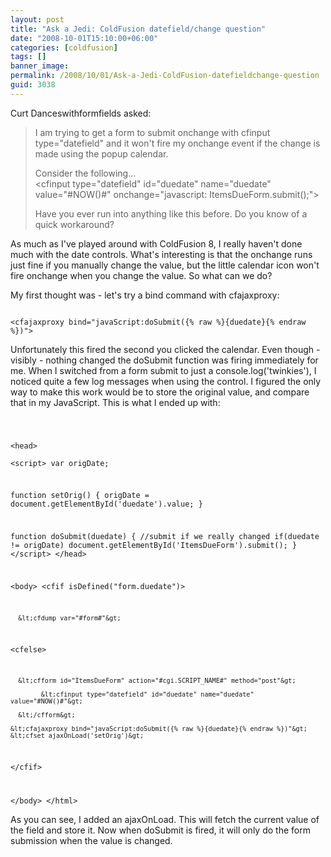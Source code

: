 ```yaml
---
layout: post
title: "Ask a Jedi: ColdFusion datefield/change question"
date: "2008-10-01T15:10:00+06:00"
categories: [coldfusion]
tags: []
banner_image: 
permalink: /2008/10/01/Ask-a-Jedi-ColdFusion-datefieldchange-question
guid: 3038
---
```


Curt Danceswithformfields asked:

<blockquote>
<p>
I am trying to get a form to submit onchange with cfinput type="datefield" and it won't fire my onchange event if the change is made using the popup calendar.
</p>

<p>
Consider the following...<br />
&lt;cfinput type="datefield" id="duedate" name="duedate" value="#NOW()#" onchange="javascript: ItemsDueForm.submit();"&gt;
</p>

<p>
Have you ever run into anything like this before.  Do you know of a quick workaround?
</p>
</blockquote>

As much as I've played around with ColdFusion 8, I really haven't done much with the date controls. What's interesting is that the onchange runs just fine if you manually change the value, but the little calendar icon won't fire onchange when you change the value. So what can we do?
<!--more-->
My first thought was - let's try a bind command with cfajaxproxy:

<code>
&lt;cfajaxproxy bind="javaScript:doSubmit({% raw %}{duedate}{% endraw %})"&gt;
</code>

Unfortunately this fired the second you clicked the calendar. Even though - visibly - nothing changed the doSubmit function was firing immediately for me. When I switched from a form submit to just a console.log('twinkies'), I noticed quite a few log messages when using the control. I figured the only way to make this work would be to store the original value, and compare that in my JavaScript. This is what I ended up with:

<code>

&lt;head&gt;		
&lt;script&gt;
var origDate;

function setOrig() {
	origDate = document.getElementById('duedate').value;
}

function doSubmit(duedate) {
	//submit if we really changed
	if(duedate != origDate) document.getElementById('ItemsDueForm').submit();
}
&lt;/script&gt;
&lt;/head&gt;

&lt;body&gt; 
&lt;cfif isDefined("form.duedate")&gt;

      &lt;cfdump var="#form#"&gt;

&lt;cfelse&gt;

      &lt;cfform id="ItemsDueForm" action="#cgi.SCRIPT_NAME#" method="post"&gt;

            &lt;cfinput type="datefield" id="duedate" name="duedate" value="#NOW()#"&gt;

      &lt;/cfform&gt;

	&lt;cfajaxproxy bind="javaScript:doSubmit({% raw %}{duedate}{% endraw %})"&gt;
	&lt;cfset ajaxOnLoad('setOrig')&gt;

&lt;/cfif&gt;

&lt;/body&gt;
&lt;/html&gt;
</code>

As you can see, I added an ajaxOnLoad. This will fetch the current value of the field and store it. Now when doSubmit is fired, it will only do the form submission when the value is changed.